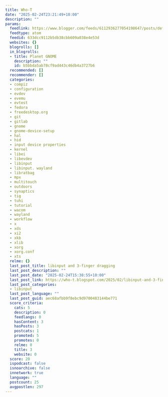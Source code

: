 ```yaml
---
title: Who-T
date: "2025-02-24T23:21:49+10:00"
description: ""
params:
  feedlink: https://www.blogger.com/feeds/6112936277054198647/posts/default?redirect=false
  feedtype: atom
  feedid: 633dcc9112b5db38cbb609a038e4e53d
  websites: {}
  blogrolls: []
  in_blogrolls:
  - title: Planet GNOME
    description: ""
    id: b5bbda5ab78cf9ad443c46db4a3727b6
  recommended: []
  recommender: []
  categories:
  - compiz
  - configuration
  - evdev
  - evemu
  - evtest
  - fedora
  - freedesktop.org
  - git
  - gitlab
  - gnome
  - gnome-device-setup
  - hal
  - hid
  - input device properties
  - kernel
  - libei
  - libevdev
  - libinput
  - libinput. wayland
  - libratbag
  - mpx
  - multitouch
  - outdoors
  - synaptics
  - tig
  - tuhi
  - tutorial
  - wacom
  - wayland
  - workflow
  - x
  - xds
  - xi2
  - xkb
  - xlib
  - xorg
  - xorg.conf
  - xts
  relme: {}
  last_post_title: libinput and 3-finger dragging
  last_post_description: ""
  last_post_date: "2025-02-24T15:38:55+10:00"
  last_post_link: https://who-t.blogspot.com/2025/02/libinput-and-3-finger-dragging.html
  last_post_categories:
  - libinput
  last_post_language: ""
  last_post_guid: aec68afbb9f8ebc9d9700483144be771
  score_criteria:
    cats: 5
    description: 0
    feedlangs: 0
    hasContent: 3
    hasPosts: 3
    postcats: 1
    promoted: 5
    promotes: 0
    relme: 0
    title: 3
    website: 0
  score: 20
  ispodcast: false
  isnoarchive: false
  innetwork: true
  language: ""
  postcount: 25
  avgpostlen: 297
---
```


